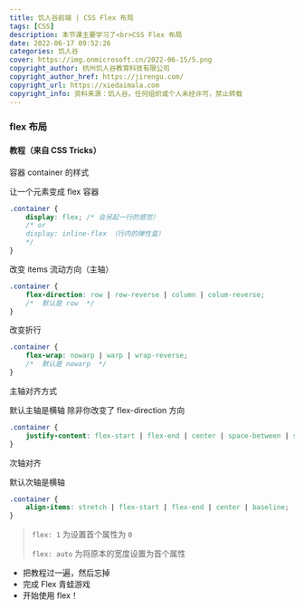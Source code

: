 ```yaml
---
title: 饥人谷前端 | CSS Flex 布局
tags: [CSS]
description: 本节课主要学习了<br>CSS Flex 布局
date: 2022-06-17 09:52:26
categories: 饥人谷
cover: https://img.onmicrosoft.cn/2022-06-15/5.png
copyright_author: 杭州饥人谷教育科技有限公司
copyright_author_href: https://jirengu.com/
copyright_url: https://xiedaimala.com
copyright_info: 资料来源：饥人谷。任何组织或个人未经许可，禁止转载
---
```

### flex 布局

#### 教程（来自 CSS Tricks）

容器 container 的样式

让一个元素变成 flex 容器

```CSS
.container {
    display: flex; /* 会另起一行的感觉）
    /* or 
    display: inline-flex （行内的弹性盒）
    */
}
```

改变 items 流动方向（主轴）

```CSS
.container {
    flex-direction: row | row-reverse | column | colum-reverse;
    /*  默认是 row  */
}
```

改变折行

```CSS
.container {
    flex-wrap: nowarp | warp | wrap-reverse;
    /*  默认是 nowarp  */
}
```

主轴对齐方式

默认主轴是横轴
除非你改变了 flex-direction 方向
```CSS
.container {
    justify-content: flex-start | flex-end | center | space-between | space-around | space-evenly;
}
```

次轴对齐

默认次轴是横轴

```CSS
.container {
    align-items: stretch | flex-start | flex-end | center | baseline;
}
```

> `flex: 1` 为设置首个属性为 `0`
>
> `flex: auto` 为将原本的宽度设置为首个属性


- 把教程过一遍，然后忘掉
- 完成 Flex 青蛙游戏
- 开始使用 flex！